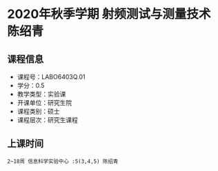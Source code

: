 # 2020年秋季学期 射频测试与测量技术 陈绍青






## 课程信息

- 课程号：LABO6403Q.01
- 学分：0.5
- 教学类型：实验课
- 开课单位：研究生院
- 课程类别：硕士
- 课程层次：研究生课程

## 上课时间

```
2~18周 信息科学实验中心 :5(3,4,5) 陈绍青
```

